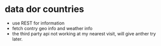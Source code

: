 # data dor countries

- use REST for information
- fetch contry geo info and weather info
- the third party api not working at my nearest visit, will give anther try later.
